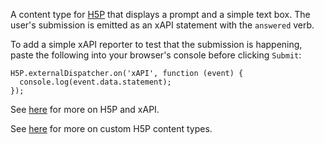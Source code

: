 A content type for [H5P](http://h5p.org) that displays a prompt and a simple text box. The user's submission is emitted as an xAPI statement with the `answered` verb. 

To add a simple xAPI reporter to test that the submission is happening, paste the following into your browser's console before clicking `Submit`:

```
H5P.externalDispatcher.on('xAPI', function (event) {
  console.log(event.data.statement);
});
```

See [here](https://h5p.org/documentation/x-api) for more on H5P and xAPI.

See [here](https://h5p.org/tutorial-greeting-card) for more on custom H5P content types.
